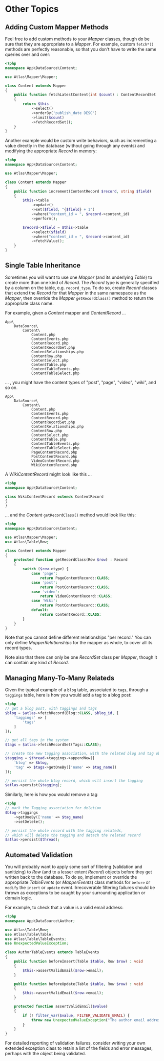 # Other Topics

## Adding Custom Mapper Methods

Feel free to add custom methods to your _Mapper_ classes, though do be sure
that they are appropriate to a _Mapper_. For example, custom `fetch*()` methods
are perfectly reasonable, so that you don't have to write the same queries
over and over:

```php
<?php
namespace App\DataSource\Content;

use Atlas\Mapper\Mapper;

class Content extends Mapper
{
    public function fetchLatestContent(int $count) : ContentRecordSet
    {
        return $this
            ->select()
            ->orderBy('publish_date DESC')
            ->limit($count)
            ->fetchRecordSet();
    }
}
```

Another example would be custom write behaviors, such as incrementing a value
directly in the database (without going through any events) and modifying the
appropriate _Record_ in memory:

```php
<?php
namespace App\DataSource\Content;

use Atlas\Mapper\Mapper;

class Content extends Mapper
{
    public function increment(ContentRecord $record, string $field)
    {
        $this->table
            ->update()
            ->set($field, "{$field} + 1")
            ->where("content_id = ", $record->content_id)
            ->perform();

        $record->$field = $this->table
            ->select($field)
            ->where("content_id = ", $record->content_id)
            ->fetchValue();
    }
}
```

## Single Table Inheritance

Sometimes you will want to use one _Mapper_ (and its underlying _Table_) to
create more than one kind of _Record_. The _Record_ type is generally specified
by a column on the table, e.g. `record_type`. To do so, create _Record_ classes
that extend the _Record_ for that _Mapper_ in the same namespace as the
_Mapper_, then override the _Mapper_ `getRecordClass()` method to return the
appropriate class name.

For example, given a _Content_ mapper and _ContentRecord_ ...

```
App\
    DataSource\
        Content\
            Content.php
            ContentEvents.php
            ContentRecord.php
            ContentRecordSet.php
            ContentRelationships.php
            ContentRow.php
            ContentSelect.php
            ContentTable.php
            ContentTableEvents.php
            ContentTableSelect.php
```

... , you might have the content types of "post", "page", "video", "wiki", and so on.

```
App\
    DataSource\
        Content\
            Content.php
            ContentEvents.php
            ContentRecord.php
            ContentRecordSet.php
            ContentRelationships.php
            ContentRow.php
            ContentSelect.php
            ContentTable.php
            ContentTableEvents.php
            ContentTableSelect.php
            PageContentRecord.php
            PostContentRecord.php
            VideoContentRecord.php
            WikiContentRecord.php
```

A _WikiContentRecord_ might look like this ...

```php
<?php
namespace App\DataSource\Content;

class WikiContentRecord extends ContentRecord
{
}
```

... and the _Content_ `getRecordClass()` method would look like this:

```php
<?php
namespace App\DataSource\Content;

use Atlas\Mapper\Mapper;
use Atlas\Table\Row;

class Content extends Mapper
{
    protected function getRecordClass(Row $row) : Record
    {
        switch ($row->type) {
            case 'page':
                return PageContentRecord::CLASS;
            case 'post':
                return PostContentRecord::CLASS;
            case 'video':
                return VideoContentRecord::CLASS;
            case 'Wiki':
                return PostContentRecord::CLASS;
            default:
                return ContentRecord::CLASS:
        }
    }
}
```

Note that you cannot define different relationships "per record."  You can only
define _MapperRelationships_ for the mapper as whole, to cover all its record
types.

Note also that there can only be one _RecordSet_ class per _Mapper_, though it
can contain any kind of _Record_.

## Managing Many-To-Many Relateds

Given the typical example of a `blog` table, associated to `tags`, through a
`taggings` table, here is how you would add a tag to a blog post:

```php
<?php
// get a blog post, with taggings and tags
$blog = $atlas->fetchRecord(Blog::CLASS, $blog_id, [
    'taggings' => [
        'tags'
    ]
]);

// get all tags in the system
$tags = $atlas->fetchRecordSet(Tags::CLASS);

// create the new tagging association, with the related blog and tag objects
$tagging = $thread->taggings->appendNew([
    'blog' => $blog,
    'tag' => $tags->getOneBy(['name' => $tag_name])
]);

// persist the whole blog record, which will insert the tagging
$atlas->persist($tagging);
```

Similarly, here is how you would remove a tag:

```php
<?php
// mark the Tagging association for deletion
$blog->taggings
    ->getOneBy(['name' => $tag_name)
    ->setDelete();

// persist the whole record with the tagging relateds,
// which will delete the tagging and detach the related record
$atlas->persist($thread);
```

## Automated Validation

You will probably want to apply some sort of filtering (validation and
sanitizing) to _Row_ (and to a lesser extent _Record_) objects before they get
written back to the database. To do so, implement or override the appropriate
_TableEvents_ (or _MapperEvents_) class methods for `before` or `modify` the
`insert` or `update` event.  Irrecoverable filtering failures should be thrown
as exceptions to be caught by your surrounding application or domain logic.

For example, to check that a value is a valid email address:

```php
<?php
namespace App\DataSource\Author;

use Atlas\Table\Row;
use Atlas\Table\Table;
use Atlas\Table\TableEvents;
use UnexpectedValueException;

class AuthorTableEvents extends TableEvents
{
    public function beforeInsert(Table $table, Row $row) : void
    {
        $this->assertValidEmail($row->email);
    }

    public function beforeUpdate(Table $table, Row $row) : void
    {
        $this->assertValidEmail($row->email);
    }

    protected function assertValidEmail($value)
    {
        if (! filter_var($value, FILTER_VALIDATE_EMAIL) {
            throw new UnexpectedValueException("The author email address is not valid.");
        }
    }
}
```

For detailed reporting of validation failures, consider writing your own
extended exception class to retain a list of the fields and error messages,
perhaps with the object being validated.

